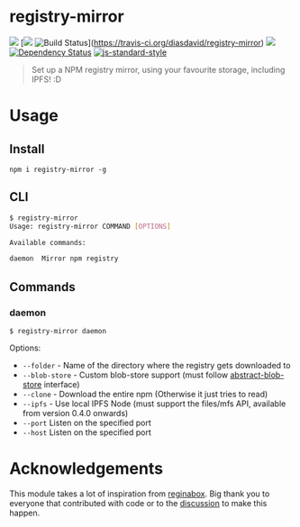 registry-mirror
===============

[![](https://img.shields.io/badge/made%20by-Protocol%20Labs-blue.svg?style=flat-square)](http://ipn.io) [[![](https://img.shields.io/badge/freejs-%23ipfs-blue.svg?style=flat-square)](http://webchat.freenode.net/?channels=%23ipfs) ![Build Status](https://travis-ci.org/diasdavid/registry-mirror.svg?style=flat-square)](https://travis-ci.org/diasdavid/registry-mirror) ![](https://img.shields.io/badge/coverage-%3F-yellow.svg?style=flat-square) [![Dependency Status](https://david-dm.org/diasdavid/registry-mirror.svg?style=flat-square)](https://david-dm.org/diasdavid/registry-mirror) [![js-standard-style](https://img.shields.io/badge/code%20style-standard-brightgreen.svg?style=flat-square)](https://github.com/feross/standard)

> Set up a NPM registry mirror, using your favourite storage, including IPFS! :D

# Usage

## Install

`npm i registry-mirror -g`

## CLI

```bash
$ registry-mirror
Usage: registry-mirror COMMAND [OPTIONS]

Available commands:

daemon  Mirror npm registry
```

## Commands

### daemon

`$ registry-mirror daemon`

Options:
- `--folder` - Name of the directory where the registry gets downloaded to
- `--blob-store` - Custom blob-store support (must follow [abstract-blob-store]() interface)
- `--clone` - Download the entire npm (Otherwise it just tries to read)
- `--ipfs` - Use local IPFS Node (must support the files/mfs API, available from version 0.4.0 onwards)
- `--port` Listen on the specified port
- `--host` Listen on the specified port

# Acknowledgements

This module takes a lot of inspiration from [reginabox](https://www.npmjs.com/package/reginabox). Big thank you to everyone that contributed with code or to the [discussion](https://github.com/ipfs/notes/issues/2) to make this happen.
